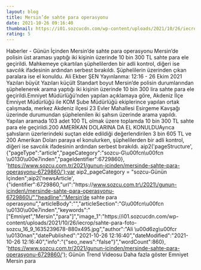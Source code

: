 ```yaml
--- 
layout: blog
title: Mersin’de sahte para operasyonu
date: 2021-10-26 09:16:40
thumbnail: https://i01.sozcucdn.com/wp-content/uploads/2021/10/26/iecrop/sahte-para-foto-sozcu_16_9_1635239678-670x371.jpg
rating: 5
---
```

   Haberler - Günün İçinden Mersin’de sahte para operasyonu Mersin’de polisin üst araması yaptığı iki kişinin üzerinde 10 bin 300 TL sahte para ele geçirildi. Mahkemeye çıkartılan şüphelilerden bir adli kontrol, diğeri ise savcılık ifadesinin ardından serbest bırakıldı. Şüphelilerin üzerinden çıkan paralara ise el konuldu.      Ali Ekber ŞEN    Yayınlanma: 12:16 - 26 Ekim 2021                  Yazıları büyüt Yazıları küçült Standart boyut         Mersin’de polisin durumlarından şüphelenerek arama yaptığı iki kişinin üzerinde 10 bin 300 lira sahte para ele geçirildi.Emniyet Müdürlüğü’nden yapılan açıklamaya göre, Akdeniz İlçe Emniyet Müdürlüğü ile KOM Şube Müdürlüğü ekiplerince yapılan ortak çalışmada, merkez Akdeniz ilçesi 23 Evler Mahallesi Esirgeme Kavşağı üzerinde durumundan şüphelenilen iki şahsın üzerinde arama yapıldı. Yapılan aramada 103 adet 100 TL olmak üzere toplamda 10 bin 300 TL sahte para ele geçirildi.200 AMERİKAN DOLARINA DA EL KONULDUAyrıca şahısların üzerlerindeki suçtan elde edildiği değerlendirilen 3 bin 605 TL ve 200 Amerikan Doları paraya el konulurken, şüphelilerden bir adli kontrol, diğeri ise savcılık ifadesinin ardından serbest bırakıldı. aip2('pageStructure', {"pageType":"article","pageCategory":"sozcu-G\u00fcn\u00fcn \u0130\u00e7inden","pageIdentifier":6729860}, 'https://www.sozcu.com.tr/2021/gunun-icinden/mersinde-sahte-para-operasyonu-6729860/');var aip2_pageCategory = "sozcu-Günün İçinden";aip2('newsArticle', {"identifier":6729860,"url":"https:\/\/www.sozcu.com.tr\/2021\/gunun-icinden\/mersinde-sahte-para-operasyonu-6729860\/","headline":"Mersin’de sahte para operasyonu","articleBody":"","articleSection":"G\u00fcn\u00fcn \u0130\u00e7inden","keywords":"[\"Emniyet\",\"Mersin\",\"para\"]","image_1":"https:\/\/i01.sozcucdn.com\/wp-content\/uploads\/2021\/10\/26\/iecrop\/sahte-para-foto-sozcu_16_9_1635239678-880x495.jpg","author":"Ali \u00d6zg\u00fcr \u0130nan","datePublished":"2021-10-26 12:16:40","dateModified":"2021-10-26 12:16:40","info":"{\"seo_news\":\"false\"}","wordCount":860}, 'https://www.sozcu.com.tr/2021/gunun-icinden/mersinde-sahte-para-operasyonu-6729860/');  Günün Trend Videosu   Daha fazla göster   Emniyet Mersin para   
